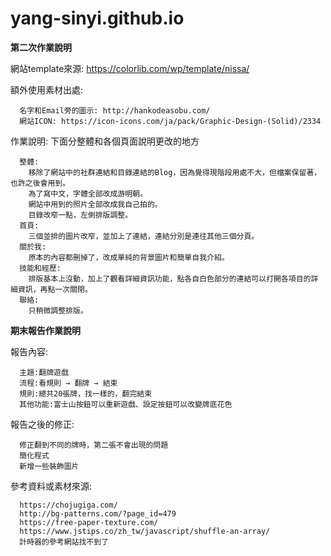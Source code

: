 # yang-sinyi.github.io

<b>第二次作業說明</b>

網站template來源: https://colorlib.com/wp/template/nissa/

額外使用素材出處:
      
      名字和Email旁的圖示: http://hankodeasobu.com/
      網站ICON: https://icon-icons.com/ja/pack/Graphic-Design-(Solid)/2334

作業說明:
      下面分整體和各個頁面說明更改的地方
      
      整體:
        移除了網站中的社群連結和目錄連結的Blog，因為覺得現階段用處不大，但檔案保留著，也許之後會用到。
        為了寫中文，字體全部改成游明朝。
        網站中用到的照片全部改成我自己拍的。
        目錄改窄一點，左側排版調整。
      首頁:
        三個並排的圖片改窄，並加上了連結，連結分別是連往其他三個分頁。
      關於我:
        原本的內容都刪掉了，改成單純的背景圖片和簡單自我介紹。
      技能和經歷:
        排版基本上沒動，加上了觀看詳細資訊功能，點各自白色部分的連結可以打開各項目的詳細資訊，再點一次關閉。
      聯絡:
        只稍微調整排版。
          
<b>期末報告作業說明</b>

報告內容:

      主題:翻牌遊戲
      流程:看規則 → 翻牌 → 結束
      規則:總共20張牌，找一樣的，翻完結束
      其他功能:富士山按鈕可以重新遊戲、設定按鈕可以改變牌底花色

報告之後的修正:

      修正翻到不同的牌時，第二張不會出現的問題
      簡化程式
      新增一些裝飾圖片

參考資料或素材來源:

      https://chojugiga.com/
      http://bg-patterns.com/?page_id=479
      https://free-paper-texture.com/
      https://www.jstips.co/zh_tw/javascript/shuffle-an-array/
      計時器的參考網站找不到了

